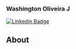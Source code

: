 ### Washington Oliveira J

[![Linkedin Badge](https://img.shields.io/badge/-LinkedIn-blue?style=flat-square&logo=Linkedin&logoColor=white&link=https://www.linkedin.com/in/wlfoj/)](https://www.linkedin.com/in/wlfoj/)

## About
<!--
**wlfoj/wlfoj** is a ✨ _special_ ✨ repository because its `README.md` (this file) appears on your GitHub profile.

Here are some ideas to get you started:

- 🔭 I’m currently working on ...
- 🌱 I’m currently learning ...
- 👯 I’m looking to collaborate on ...
- 🤔 I’m looking for help with ...
- 💬 Ask me about ...
- 📫 How to reach me: ...
- 😄 Pronouns: ...
- ⚡ Fun fact: ...
-->

